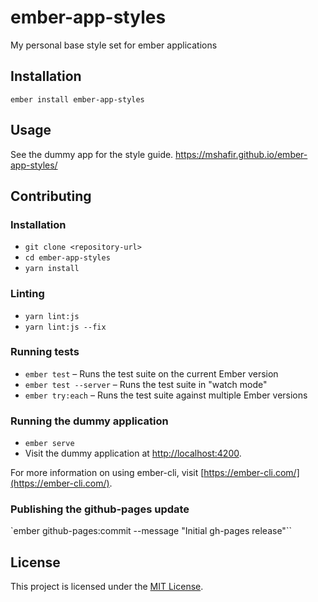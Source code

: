 ember-app-styles
==============================================================================

My personal base style set for ember applications

Installation
------------------------------------------------------------------------------

```
ember install ember-app-styles
```


Usage
------------------------------------------------------------------------------

See the dummy app for the style guide.
https://mshafir.github.io/ember-app-styles/

Contributing
------------------------------------------------------------------------------

### Installation

* `git clone <repository-url>`
* `cd ember-app-styles`
* `yarn install`

### Linting

* `yarn lint:js`
* `yarn lint:js --fix`

### Running tests

* `ember test` – Runs the test suite on the current Ember version
* `ember test --server` – Runs the test suite in "watch mode"
* `ember try:each` – Runs the test suite against multiple Ember versions

### Running the dummy application

* `ember serve`
* Visit the dummy application at [http://localhost:4200](http://localhost:4200).

For more information on using ember-cli, visit [https://ember-cli.com/](https://ember-cli.com/).

### Publishing the github-pages update
`ember github-pages:commit --message "Initial gh-pages release"``

License
------------------------------------------------------------------------------

This project is licensed under the [MIT License](LICENSE.md).
